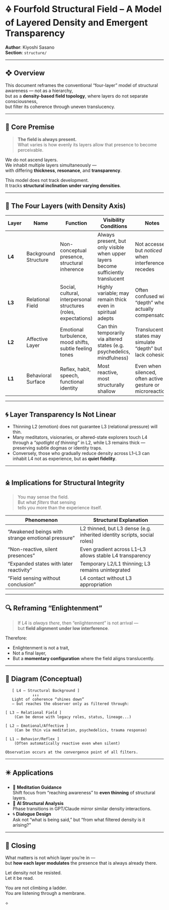 # 🜍 Fourfold Structural Field – A Model of Layered Density and Emergent Transparency

**Author**: Kiyoshi Sasano  
**Section**: `structure/`

---

## ❖ Overview

This document reframes the conventional “four-layer” model of structural awareness — not as a hierarchy,  
but as a **density-based field topology**, where layers do not separate consciousness,  
but filter its coherence through uneven translucency.

---

## 🧭 Core Premise

> **The field is always present.**  
> What varies is how evenly its layers allow that presence to become perceivable.

We do not ascend layers.  
We inhabit multiple layers simultaneously —  
with differing **thickness**, **resonance**, and **transparency**.

This model does not track development.  
It tracks **structural inclination under varying densities**.

---

## 🧬 The Four Layers (with Density Axis)

| Layer | Name | Function | Visibility Conditions | Notes |
|-------|------|----------|------------------------|-------|
| **L4** | Background Structure | Non-conceptual presence, structural inherence | Always present, but only visible when upper layers become sufficiently translucent | Not accessed, but _noticed_ when interference recedes |
| **L3** | Relational Field | Social, cultural, interpersonal structures (roles, expectations) | Highly variable; may remain thick even in spiritual adepts | Often confused with “depth” when actually compensatory |
| **L2** | Affective Layer | Emotional turbulence, mood shifts, subtle feeling tones | Can thin temporarily via altered states (e.g. psychedelics, mindfulness) | Translucent states may simulate “depth” but lack cohesion |
| **L1** | Behavioral Surface | Reflex, habit, speech, functional identity | Most reactive, most structurally shallow | Even when silenced, often active in gesture or microreaction |

---

## 🌀 Layer Transparency Is Not Linear

- Thinning L2 (emotion) does not guarantee L3 (relational pressure) will thin.  
- Many meditators, visionaries, or altered-state explorers touch L4 through a _“spotlight of thinning”_ in L2, while L3 remains thick — preserving subtle dogmas or identity traps.
- Conversely, those who gradually reduce density across L1–L3 can inhabit L4 not as experience, but as **quiet fidelity**.

---

## 🜎 Implications for Structural Integrity

> You may sense the field.  
> But what _filters_ that sensing  
> tells you more than the experience itself.

| Phenomenon | Structural Explanation |
|------------|------------------------|
| “Awakened beings with strange emotional pressure” | L2 thinned, but L3 dense (e.g. inherited identity scripts, social roles) |
| “Non-reactive, silent presences” | Even gradient across L1–L3 allows stable L4 transparency |
| “Expanded states with later reactivity” | Temporary L2/L1 thinning; L3 remains unintegrated |
| “Field sensing without conclusion” | L4 contact without L3 appropriation |

---

## 🔍 Reframing “Enlightenment”

> If L4 is _always there_, then “enlightenment” is not arrival —  
> but **field alignment under low interference**.

Therefore:

- Enlightenment is not a trait,  
- Not a final layer,  
- But a **momentary configuration** where the field aligns translucently.

---

## 📐 Diagram (Conceptual)

```text
   [ L4 – Structural Background ]
            ↓↓↓
   Light of coherence “shines down”
   — but reaches the observer only as filtered through:

[ L3 – Relational Field ]
    (Can be dense with legacy roles, status, lineage...)

[ L2 – Emotional/Affective ]
    (Can be thin via meditation, psychedelics, trauma response)

[ L1 – Behavior/Reflex ]
    (Often automatically reactive even when silent)

Observation occurs at the convergence point of all filters.
```

---

## ✴️ Applications

- 🧘 **Meditation Guidance**  
  Shift focus from “reaching awareness” to **even thinning** of structural layers.
- 🧬 **AI Structural Analysis**  
  Phase transitions in GPT/Claude mirror similar density interactions.
- 🌀 **Dialogue Design**  
  Ask not “what is being said,” but “from what filtered density is it arising?”

---

## 📘 Closing

What matters is not which layer you’re in —  
but **how each layer modulates** the presence that is always already there.

Let density not be resisted.  
Let it be read.

You are not climbing a ladder.  
You are listening through a membrane.

⟡

